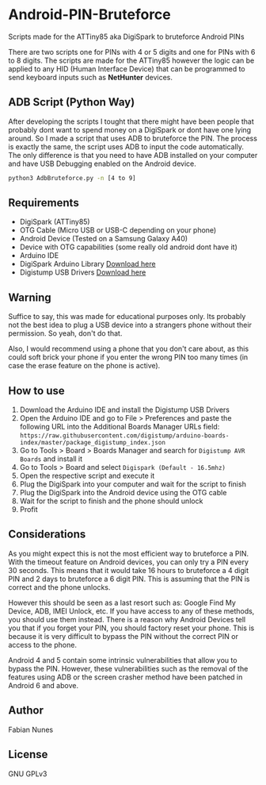 # Android-PIN-Bruteforce
Scripts made for the ATTiny85 aka DigiSpark to bruteforce Android PINs

There are two scripts one for PINs with 4 or 5 digits and one for PINs with 6 to 8 digits. The scripts are made for the ATTiny85 however the logic can be applied to any HID (Human Interface Device) that can be programmed to send keyboard inputs such as **NetHunter** devices.

## ADB Script (Python Way)

After developing the scripts I tought that there might have been people that probably dont want to spend money on a DigiSpark or dont have one lying around. So I made a script that uses ADB to bruteforce the PIN.
The process is exactly the same, the script uses ADB to input the code automatically. The only difference is that you need to have ADB installed on your computer and have USB Debugging enabled on the Android device.

```bash
python3 AdbBruteforce.py -n [4 to 9]
```


## Requirements

- DigiSpark (ATTiny85)
- OTG Cable (Micro USB or USB-C depending on your phone)
- Android Device (Tested on a Samsung Galaxy A40)
- Device with OTG capabilities (some really old android dont have it)
- Arduino IDE
- DigiSpark Arduino Library [Download here](https://raw.githubusercontent.com/digistump/arduino-boards-index/master/package_digistump_index.json)
- Digistump USB Drivers [Download here](https://github.com/digistump/DigistumpArduino/releases/download/1.6.7/Digistump.Drivers.zip)

## Warning

Suffice to say, this was made for educational purposes only. Its probably not the best idea to plug a USB  device into a strangers phone without their permission. So yeah, don't do that.

Also, I would recommend using a phone that you don't care about, as this could soft brick your phone if you enter the wrong PIN too many times (in case the erase feature on the phone is active).

## How to use

1. Download the Arduino IDE and install the Digistump USB Drivers
2. Open the Arduino IDE and go to File > Preferences and paste the following URL into the Additional Boards Manager URLs field: `https://raw.githubusercontent.com/digistump/arduino-boards-index/master/package_digistump_index.json`
3. Go to Tools > Board > Boards Manager and search for `Digistump AVR Boards` and install it
4. Go to Tools > Board and select `Digispark (Default - 16.5mhz)`
5. Open the respective script and execute it
6. Plug the DigiSpark into your computer and wait for the script to finish
7. Plug the DigiSpark into the Android device using the OTG cable
8. Wait for the script to finish and the phone should unlock
9. Profit

## Considerations

As you might expect this is not the most efficient way to bruteforce a PIN. With the timeout feature on Android devices, you can only try a PIN every 30 seconds. This means that it would take 16 hours to bruteforce a 4 digit PIN and 2 days to bruteforce a 6 digit PIN. This is assuming that the PIN is correct and the phone unlocks. 

However this should be seen as a last resort such as: Google Find My Device, ADB, IMEI Unlock, etc. If you have access to any of these methods, you should use them instead.
There is a reason why Android Devices tell you that if you forget your PIN, you should factory reset your phone. This is because it is very difficult to bypass the PIN without the correct PIN or access to the phone.

Android 4 and 5 contain some intrinsic vulnerabilities that allow you to bypass the PIN. However, these vulnerabilities such as the removal of the features using ADB or the screen crasher method have been patched in Android 6 and above.

## Author

Fabian Nunes

## License

GNU GPLv3
